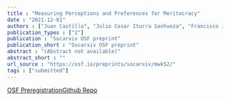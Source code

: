 ```yaml
---
title : "Measuring Perceptions and Preferences for Meritocracy"
date : "2021-12-01"
authors : ["Juan Castillo", "Julio Cesar Iturra Sanhueza", "Francisco Javier Meneses Rivas", "Luis Maldonado", "Jorge Atria"]
publication_types : ["2"]
publication : "Socarxiv OSF preprint"
publication_short : "Socarxiv OSF preprint"
abstract : "(Abstract not available)"
abstract_short : ""
url_source : "https://osf.io/preprints/socarxiv/mwk52/"
tags : ["submitted"]
---
```

[OSF Preregistration](https://osf.io/z45y2)[Github Repo](https://github.com/justicia-distributiva/merit-scale)
